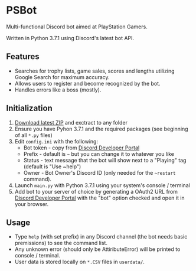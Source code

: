 # PSBot
 Multi-functional Discord bot aimed at PlayStation Gamers.
 
 Written in Python 3.7.1 using Discord's latest bot API.

## Features
* Searches for trophy lists, game sales, scores and lengths utilizing Google Search for maximum accuracy.
* Allows users to register and become recognized by the bot.
* Handles errors like a boss (mostly).

## Initialization
1. [Download latest ZIP](https://github.com/liav22/PSBot/archive/master.zip) and exctract to any folder
2. Ensure you have Pyhon 3.7.1 and the required packages (see beginning of all `*.py` files)
3. Edit `config.ini` with the following:
   * Bot token - copy from [Discord Developer Portal](https://discordapp.com/developers/applications/)
   * Prefix - default is `~` but you can change it to whatever you like
   * Status - text message that the bot will show next to a "Playing" tag (default is "Use ~help")
   * Owner - Bot Owner's Discord ID (only needed for the `~restart` command).
4. Launch `main.py` with Python 3.7.1 using your system's console / terminal
5. Add bot to your server of choice by generating a OAuth2 URL from [Discord Developer Portal](https://discordapp.com/developers/applications/) with the "bot" option checked and open it in your browser.

## Usage
* Type `help` (with set prefix) in any Discord channel (the bot needs basic premissions) to see the command list.
* Any unknown error (should only be AttiributeError) will be printed to console / terminal.
* User data is stored locally on `*.CSV` files in `userdata/`.
